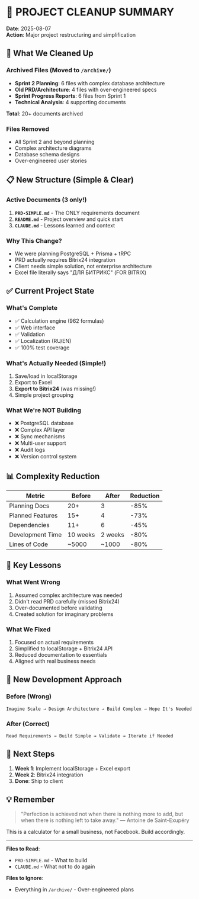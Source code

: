 # 🧹 PROJECT CLEANUP SUMMARY

**Date**: 2025-08-07  
**Action**: Major project restructuring and simplification

## 📁 What We Cleaned Up

### Archived Files (Moved to `/archive/`)

- **Sprint 2 Planning**: 6 files with complex database architecture
- **Old PRD/Architecture**: 4 files with over-engineered specs
- **Sprint Progress Reports**: 6 files from Sprint 1
- **Technical Analysis**: 4 supporting documents

**Total**: 20+ documents archived

### Files Removed

- All Sprint 2 and beyond planning
- Complex architecture diagrams
- Database schema designs
- Over-engineered user stories

## 📋 New Structure (Simple & Clear)

### Active Documents (3 only!)

1. **`PRD-SIMPLE.md`** - The ONLY requirements document
2. **`README.md`** - Project overview and quick start
3. **`CLAUDE.md`** - Lessons learned and context

### Why This Change?

- We were planning PostgreSQL + Prisma + tRPC
- PRD actually requires Bitrix24 integration
- Client needs simple solution, not enterprise architecture
- Excel file literally says "ДЛЯ БИТРИКС" (FOR BITRIX)

## ✅ Current Project State

### What's Complete

- ✅ Calculation engine (962 formulas)
- ✅ Web interface
- ✅ Validation
- ✅ Localization (RU/EN)
- ✅ 100% test coverage

### What's Actually Needed (Simple!)

1. Save/load in localStorage
2. Export to Excel
3. **Export to Bitrix24** (was missing!)
4. Simple project grouping

### What We're NOT Building

- ❌ PostgreSQL database
- ❌ Complex API layer
- ❌ Sync mechanisms
- ❌ Multi-user support
- ❌ Audit logs
- ❌ Version control system

## 📊 Complexity Reduction

| Metric           | Before   | After   | Reduction |
| ---------------- | -------- | ------- | --------- |
| Planning Docs    | 20+      | 3       | -85%      |
| Planned Features | 15+      | 4       | -73%      |
| Dependencies     | 11+      | 6       | -45%      |
| Development Time | 10 weeks | 2 weeks | -80%      |
| Lines of Code    | ~5000    | ~1000   | -80%      |

## 🎯 Key Lessons

### What Went Wrong

1. Assumed complex architecture was needed
2. Didn't read PRD carefully (missed Bitrix24)
3. Over-documented before validating
4. Created solution for imaginary problems

### What We Fixed

1. Focused on actual requirements
2. Simplified to localStorage + Bitrix24 API
3. Reduced documentation to essentials
4. Aligned with real business needs

## 📝 New Development Approach

### Before (Wrong)

```
Imagine Scale → Design Architecture → Build Complex → Hope It's Needed
```

### After (Correct)

```
Read Requirements → Build Simple → Validate → Iterate if Needed
```

## 🚀 Next Steps

1. **Week 1**: Implement localStorage + Excel export
2. **Week 2**: Bitrix24 integration
3. **Done**: Ship to client

## 💡 Remember

> "Perfection is achieved not when there is nothing more to add,
> but when there is nothing left to take away."
> — Antoine de Saint-Exupéry

This is a calculator for a small business, not Facebook.
Build accordingly.

---

**Files to Read**:

- `PRD-SIMPLE.md` - What to build
- `CLAUDE.md` - What not to do again

**Files to Ignore**:

- Everything in `/archive/` - Over-engineered plans

